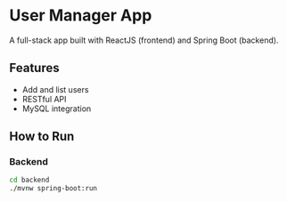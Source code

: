 # User Manager App

A full-stack app built with ReactJS (frontend) and Spring Boot (backend).

## Features
- Add and list users
- RESTful API
- MySQL integration

## How to Run

### Backend
```bash
cd backend
./mvnw spring-boot:run
